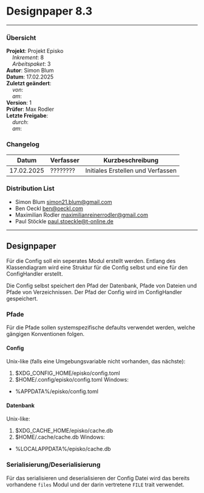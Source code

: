 # Designpaper 8.3

---

### Übersicht

**Projekt**: Projekt Episko \
&nbsp;&nbsp;&nbsp;&nbsp;_Inkrement_: 8\
&nbsp;&nbsp;&nbsp;&nbsp;_Arbeitspaket_: 3\
**Autor**: Simon Blum\
**Datum**: 17.02.2025\
**Zuletzt geändert**: \
&nbsp;&nbsp;&nbsp;&nbsp;_von_:\
&nbsp;&nbsp;&nbsp;&nbsp;_am_: \
**Version**: 1 \
**Prüfer**: Max Rodler\
**Letzte Freigabe**: \
&nbsp;&nbsp;&nbsp;&nbsp;_durch_: \
&nbsp;&nbsp;&nbsp;&nbsp;_am_: 

### Changelog

| Datum      | Verfasser | Kurzbeschreibung                  |
| ---------- | --------- | --------------------------------- |
| 17.02.2025 | ????????  | Initiales Erstellen und Verfassen |

### Distribution List

- Simon Blum <simon21.blum@gmail.com>
- Ben Oeckl <ben@oeckl.com>
- Maximilian Rodler <maximilianreinerrodler@gmail.com>
- Paul Stöckle <paul.stoeckle@t-online.de>

---

## Designpaper
Für die Config soll ein seperates Modul erstellt werden. Entlang des
Klassendiagram wird eine Struktur für die Config selbst und eine für 
den ConfigHandler erstellt.

Die Config selbst speichert den Pfad der Datenbank, Pfade von Dateien
und Pfade von Verzeichnissen. Der Pfad der Config wird im ConfigHandler
gespeichert.

### Pfade
Für die Pfade sollen systemspezifische defaults verwendet werden, welche
gängigen Konventionen folgen.
#### Config
Unix-like (falls eine Umgebungsvariable nicht vorhanden, das nächste):
1. $XDG_CONFIG_HOME/episko/config.toml
2. $HOME/.config/episko/config.toml
Windows:
- %APPDATA%/episko/config.toml
#### Datenbank
Unix-like:
1. $XDG_CACHE_HOME/episko/cache.db
2. $HOME/.cache/cache.db
Windows:
- %LOCALAPPDATA%/episko/cache.db

### Serialisierung/Deserialisierung
Für das serialisieren und deserialisieren der Config Datei wird
das bereits vorhandene `files` Modul und der darin vertretene
`FILE` trait verwendet.

